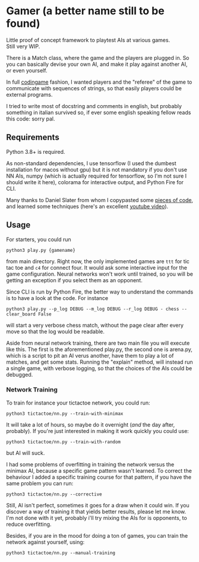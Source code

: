 # Gamer (a better name still to be found)

Little proof of concept framework to playtest AIs at various games.<br>
Still very WIP.

There is a Match class, where the game and the players are plugged in.
So you can basically devise your own AI, and make it play against
another AI, or even yourself.

In full [codingame](https://www.codingame.com) fashion, I wanted
players and the "referee" of the game to communicate with sequences of
strings, so that easily players could be external programs.

I tried to write most of docstring and comments in english, but
probably something in italian survived so, if ever some english
speaking fellow reads this code: sorry pal.

## Requirements

Python 3.8+ is required.

As non-standard dependencies, I use tensorflow (I used the dumbest
installation for macos without gpu) but it is not mandatory if you don't use NN AIs, numpy (which is actually
required for tensorflow, so I'm not sure I should write it here),
colorama for interactive output, and Python Fire for
CLI.

Many thanks to Daniel Slater from whom
I copypasted some [pieces of code](https://github.com/DanielSlater/AlphaToe), and learned some techniques
(here's an excellent [youtube video](https://www.youtube.com/watch?v=Meb5hApAnj4)).

## Usage

For starters, you could run
```
python3 play.py {gamename}
```
from main directory.
Right now, the only implemented games are `ttt` for tic tac toe
 and `c4` for connect four.
It would ask some interactive input for the game configuration.
Neural networks won't work until trained, so you will be getting an
exception if you select them as an opponent.

Since CLI is run by Python Fire, the better way to understand the commands
is to have a look at the code. For instance
```
python3 play.py --p_log DEBUG --m_log DEBUG --r_log DEBUG - chess --clear_board False
```
will start a very verbose chess match, without the page clear after every
move so that the log would be readable.

Aside from neural network training, there are two main file you will
execute like this. The first is the aforementioned play.py, the second
one is arena.py, which is a script to pit an AI verus another, have them
to play a lot of matches, and get some stats. Running the "explain"
method, will instead run a single game, with verbose logging, so that the
 choices of the AIs could be debugged.

### Network Training

To train for instance your tictactoe network, you could run:
```
python3 tictactoe/nn.py --train-with-minimax
```
It will take a lot of hours, so maybe do it overnight (*and* the day after, probably).
If you're just interested in making it work quickly you could use:
```
python3 tictactoe/nn.py --train-with-random
```
but AI will suck.

I had some problems of overfitting in training the network versus the
minimax AI, because a specific game pattern wasn't learned. To
correct the behaviour I added a specific training course for that
pattern, if you have the same problem you can run:
```
python3 tictactoe/nn.py --corrective
```
Still, AI isn't perfect, sometimes it goes for a draw when it could win.
If you discover a way of training it that yields better results,
please let me know. I'm not done with it yet, probably i'll try mixing
the AIs for is opponents, to reduce overfitting.

Besides, if you are in the mood for doing a ton of games, you can
train the network against yourself, using:
```
python3 tictactoe/nn.py --manual-training
```
